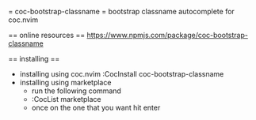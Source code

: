 
= coc-bootstrap-classname =
bootstrap classname autocomplete for coc.nvim

== online resources ==
https://www.npmjs.com/package/coc-bootstrap-classname

== installing ==
* installing using coc.nvim
	:CocInstall coc-bootstrap-classname
* installing using marketplace
	- run the following command
	- :CocList marketplace
	- once on the one that you want hit enter

